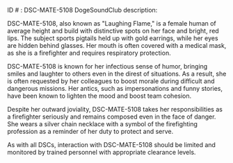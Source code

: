 ID # : DSC-MATE-5108
DogeSoundClub description:

DSC-MATE-5108, also known as "Laughing Flame," is a female human of average height and build with distinctive spots on her face and bright, red lips. The subject sports pigtails held up with gold earrings, while her eyes are hidden behind glasses. Her mouth is often covered with a medical mask, as she is a firefighter and requires respiratory protection.

DSC-MATE-5108 is known for her infectious sense of humor, bringing smiles and laughter to others even in the direst of situations. As a result, she is often requested by her colleagues to boost morale during difficult and dangerous missions. Her antics, such as impersonations and funny stories, have been known to lighten the mood and boost team cohesion.

Despite her outward joviality, DSC-MATE-5108 takes her responsibilities as a firefighter seriously and remains composed even in the face of danger. She wears a silver chain necklace with a symbol of the firefighting profession as a reminder of her duty to protect and serve.

As with all DSCs, interaction with DSC-MATE-5108 should be limited and monitored by trained personnel with appropriate clearance levels.
